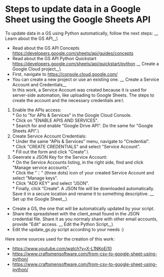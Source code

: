 # Steps to update data in a Google Sheet using the Google Sheets API
To update data in a GS using Python automatically, follow the next steps:
__ Learn about the GS API__\
* Read about the GS API Concepts https://developers.google.com/sheets/api/guides/concepts
* Read about the GS API Python Quickstart https://developers.google.com/sheets/api/quickstart/python
__ Create a Google Cloud project__\
* First, navigate to https://console.cloud.google.com/ 
* You can create a new project or use an existing one.
__ Create a Service Account and Credentials__\
In this work, a Service Account was created because it is used for server-side automation, like uploading to Google Sheets. The steps to create the account and the necessary credentials are:\
1. Enable the APIs access:\
        * Go to "for APIs & Services" in the Google Cloud Console.\
        * Click on "ENABLE APIS AND SERVICES".\
        * Search for and enable "Google Drive API". Do the same for "Google Sheets API".\
2. Create Service Account Credentials:\
        * Under the same "APIs & Services" menu, navigate to "Credential".\
        * Click "CREATE CREDENTIALS" and select "Service Account".\
        * Fill out the form and click "Create".\
3. Geenrate a JSON Key for the Service Account:\
        * On the Service Accounts listing, in the right side, find and click "Manage service accounts".\
        * Click the "⋮" (three dots) icon of your created Service Account and select "Manage keys".\
        * Click "ADD KEY" and select "JSON".\
        * Finally, click “Create”. A JSON file will be downloaded automatically. Save it in a secure location and rename it to something descriptive.
__ Set up the Google Sheet__\
* Create a GS, the one that will be automatically updated by your script.
* Share the spreadsheet with the client_email found in the JSON credential file. Share it as you normaly share with other email accounts, provide "Edit" access.
__ Edit the Python Script__\
* Edit the update_gs.py script according to your needs :)

Here some sources used for the creation of this work: 
- https://www.youtube.com/watch?v=X-L1NKoEi10
- https://www.craftsmensoftware.com/from-csv-to-google-sheet-using-python/ 
- https://www.craftsmensoftware.com/from-csv-to-google-sheet-using-python/